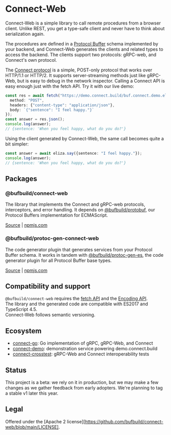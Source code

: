 # Connect-Web

Connect-Web is a simple library to call remote procedures from a browser
client. Unlike REST, you get a type-safe client and never have to think about
serialization again.

The procedures are defined in a [Protocol Buffer](https://developers.google.com/protocol-buffers)
schema implemented by your backend, and Connect-Web generates the clients and
related types to access the backend. The clients support two protocols:
gRPC-web, and Connect's own protocol.

The [Connect protocol](https://connect.build/docs/protocol/) is a simple,
POST-only protocol that works over HTTP/1.1 or HTTP/2. It supports
server-streaming methods just like gRPC-Web, but is easy to debug in the
network inspector. Calling a Connect API is easy enough just with the fetch
API. Try it with our live demo:

```ts
const res = await fetch("https://demo.connect.build/buf.connect.demo.eliza.v1.ElizaService/Say", {
  method: "POST",
  headers: {"content-type": "application/json"},
  body: `{"sentence": "I feel happy."}`
});
const answer = res.json();
console.log(answer);
// {sentence: 'When you feel happy, what do you do?'}
```

Using the client generated by Connect-Web, the same call becomes quite a bit 
simpler:

```ts
const answer = await eliza.say({sentence: "I feel happy."});
console.log(answer);
// {sentence: 'When you feel happy, what do you do?'}
```


## Packages

### @bufbuild/connect-web
The library that implements the Connect and gRPC-web protocols, interceptors,
and error handling. It depends on [@bufbuild/protobuf](https://www.npmjs.com/package/@bufbuild/protobuf),
our Protocol Buffers implementation for ECMAScript.

[Source](packages/connect-web) | [npmjs.com](https://www.npmjs.com/package/@bufbuild/connect-web)


### @bufbuild/protoc-gen-connect-web

The code generator plugin that generates services from your Protocol Buffer
schema. It works in tandem with [@bufbuild/protoc-gen-es](https://www.npmjs.com/package/@bufbuild/protoc-gen-es), 
the code generator plugin for all Protocol Buffer base types.

[Source](cmd/protoc-gen-connect-web) | [npmjs.com](https://www.npmjs.com/package/@bufbuild/protoc-gen-connect-web)


## Compatibility and support

`@bufbuild/connect-web` requires the [fetch API](https://developer.mozilla.org/en-US/docs/Web/API/Fetch_API)
and the [Encoding API](https://developer.mozilla.org/en-US/docs/Web/API/Encoding_API).  
The library and the generated code are compatible with ES2017 and TypeScript 4.5.   
Connect-Web follows semantic versioning.


## Ecosystem

* [connect-go](https://github.com/bufbuild/connect-go):
  Go implementation of gRPC, gRPC-Web, and Connect
* [connect-demo](https://github.com/bufbuild/connect-demo):
  demonstration service powering demo.connect.build
* [connect-crosstest](https://github.com/bufbuild/connect-crosstest):
  gRPC-Web and Connect interoperability tests


## Status

This project is a beta: we rely on it in production, but we may make a few
changes as we gather feedback from early adopters. We're planning to tag a
stable v1 later this year.


## Legal

Offered under the [Apache 2 license][https://github.com/bufbuild/connect-web/blob/main/LICENSE].
